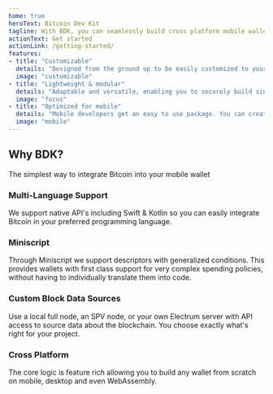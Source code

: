 ```yaml
---
home: true
heroText: Bitcoin Dev Kit
tagline: With BDK, you can seamlessly build cross platform mobile wallets
actionText: Get started
actionLink: /getting-started/
features:
- title: "Customizable"
  details: "Designed from the ground up to be easily customized to your application needs: blockchain backends, databases, signers, coin selection, key management and more."
  image: "customizable"
- title: "Lightweight & modular"
  details: "Adaptable and versatile, enabling you to securely build single-sig wallets, multisig wallets, timelocked contracts and much more. One tool for all use cases."
  image: "focus"
- title: "Optimized for mobile"
  details: "Mobile developers get an easy to use package. You can create custom & personalised experiences on both iOS and Android."
  image: "mobile"
---
```


<div class="intro">

<h2>Why BDK?</h2>
<p>The simplest way to integrate Bitcoin into your mobile wallet</p>

</div>

<div class="features">
<div class="feature">
<h3>Multi-Language Support</h3>

We support native API's including Swift & Kotlin so you can easily integrate Bitcoin in your preferred programming language.

</div>

<div class="feature">
<h3>Miniscript</h3>

Through Miniscript we support descriptors with generalized conditions. This provides wallets with first class support for very complex spending policies, without having to individually translate them into code.

</div>

<div class="feature">
<h3>Custom Block Data Sources</h3>

Use a local full node, an SPV node, or your own Electrum server with API access to source data about the blockchain. You choose exactly what's right for your project.

</div>

<div class="feature">
<h3>Cross Platform</h3>

The core logic is feature rich allowing you to build any wallet from scratch on mobile, desktop and even WebAssembly.

</div>
</div>
